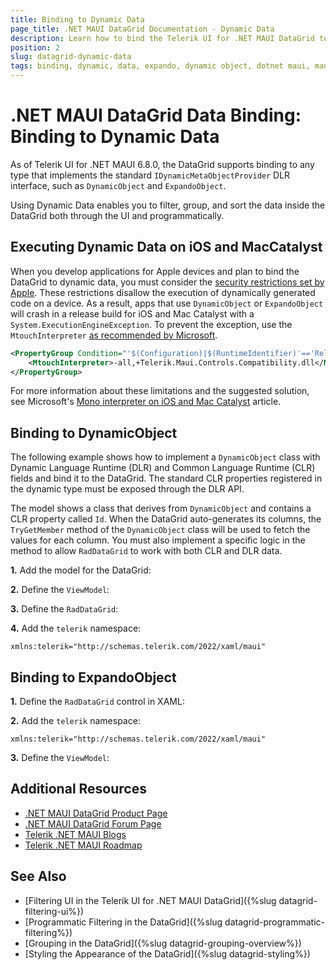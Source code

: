 ```yaml
---
title: Binding to Dynamic Data
page_title: .NET MAUI DataGrid Documentation - Dynamic Data
description: Learn how to bind the Telerik UI for .NET MAUI DataGrid to different types of dynamic data - expando and dynamic objects.
position: 2
slug: datagrid-dynamic-data
tags: binding, dynamic, data, expando, dynamic object, dotnet maui, maui, datagrid
---
```


# .NET MAUI DataGrid Data Binding: Binding to Dynamic Data

As of Telerik UI for .NET MAUI 6.8.0, the DataGrid supports binding to any type that implements the standard `IDynamicMetaObjectProvider` DLR interface, such as `DynamicObject` and `ExpandoObject`.

Using Dynamic Data enables you to filter, group, and sort the data inside the DataGrid both through the UI and programmatically.

## Executing Dynamic Data on iOS and MacCatalyst

When you develop applications for Apple devices and plan to bind the DataGrid to dynamic data, you must consider the <a href = "https://learn.microsoft.com/en-us/dotnet/maui/macios/interpreter?view=net-maui-8.0&source=recommendations" target="_blank">security restrictions set by Apple</a>. These restrictions disallow the execution of dynamically generated code on a device. As a result, apps that use `DynamicObject` or `ExpandoObject` will crash in a release build for iOS and Mac Catalyst with a `System.ExecutionEngineException`.
To prevent the exception, use the `MtouchInterpreter` <a href = "https://learn.microsoft.com/en-us/dotnet/maui/macios/interpreter?view=net-maui-8.0&source=recommendations#enable-the-interpreter" target="_blank"> as recommended by Microsoft</a>.

```xml
<PropertyGroup Condition="'$(Configuration)|$(RuntimeIdentifier)'=='Release|maccatalyst-arm64'">
	<MtouchInterpreter>-all,+Telerik.Maui.Controls.Compatibility.dll</MtouchInterpreter>
</PropertyGroup>
```

For more information about these limitations and the suggested solution, see Microsoft's <a href = "https://learn.microsoft.com/en-us/dotnet/maui/macios/interpreter?view=net-maui-8.0&source=recommendations" target="_blank">Mono interpreter on iOS and Mac Catalyst</a> article.

## Binding to DynamicObject

The following example shows how to implement a `DynamicObject` class with Dynamic Language Runtime (DLR) and Common Language Runtime (CLR) fields and bind it to the DataGrid. The standard CLR properties registered in the dynamic type must be exposed through the DLR API.

The model shows a class that derives from `DynamicObject` and contains a CLR property called `Id`. When the DataGrid auto-generates its columns, the `TryGetMember` method of the `DynamicObject` class will be used to fetch the values for each column. You must also implement a specific logic in the method to allow `RadDataGrid` to work with both CLR and DLR data.

**1.** Add the model for the DataGrid:

<snippet id='datagrid-dynamicobject-model' />

**2.** Define the `ViewModel`:

<snippet id='datagrid-dynamicobject-viewmodel' />

**3.** Define the `RadDataGrid`:

<snippet id='datagrid-dynamicobject' />

**4.** Add the `telerik` namespace:

```XAML
xmlns:telerik="http://schemas.telerik.com/2022/xaml/maui"
```

## Binding to ExpandoObject

**1.** Define the `RadDataGrid` control in XAML:

<snippet id='datagrid-expandoobject' />

**2.** Add the `telerik` namespace:

```XAML
xmlns:telerik="http://schemas.telerik.com/2022/xaml/maui"
```

**3.** Define the `ViewModel`:

<snippet id='datagrid-expandoobject-viewmodel' />

## Additional Resources

- [.NET MAUI DataGrid Product Page](https://www.telerik.com/maui-ui/datagrid)
- [.NET MAUI DataGrid Forum Page](https://www.telerik.com/forums/maui?tagId=1801)
- [Telerik .NET MAUI Blogs](https://www.telerik.com/blogs/mobile-net-maui)
- [Telerik .NET MAUI Roadmap](https://www.telerik.com/support/whats-new/maui-ui/roadmap)

## See Also

- [Filtering UI in the Telerik UI for .NET MAUI DataGrid]({%slug datagrid-filtering-ui%})
- [Programmatic Filtering in the DataGrid]({%slug datagrid-programmatic-filtering%})
- [Grouping in the DataGrid]({%slug datagrid-grouping-overview%})
- [Styling the Appearance of the DataGrid]({%slug datagrid-styling%})
